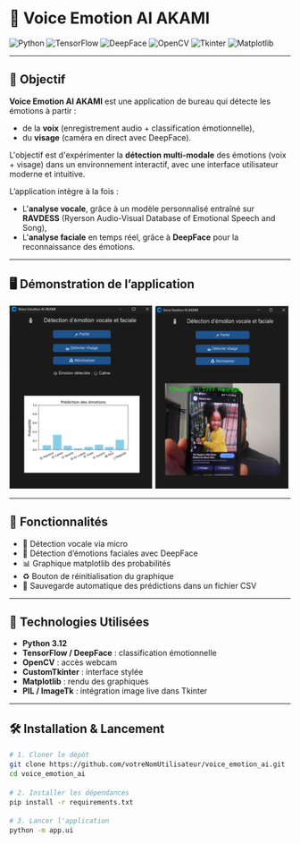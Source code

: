 # 🤖 Voice Emotion AI AKAMI

![Python](https://img.shields.io/badge/Python-3.12-3776AB?style=for-the-badge&logo=python&logoColor=white)
![TensorFlow](https://img.shields.io/badge/TensorFlow-2.19-FF6F00?style=for-the-badge&logo=tensorflow&logoColor=white)
![DeepFace](https://img.shields.io/badge/DeepFace-Facial_Recognition-00CED1?style=for-the-badge)
![OpenCV](https://img.shields.io/badge/OpenCV-4.11.0-5C3EE8?style=for-the-badge&logo=opencv&logoColor=white)
![Tkinter](https://img.shields.io/badge/Tkinter-CustomTK-303030?style=for-the-badge)
![Matplotlib](https://img.shields.io/badge/Matplotlib-Graphiques-11557C?style=for-the-badge&logo=matplotlib&logoColor=white)

---

## 🎯 Objectif

**Voice Emotion AI AKAMI** est une application de bureau qui détecte les émotions à partir :
- de la **voix** (enregistrement audio + classification émotionnelle),
- du **visage** (caméra en direct avec DeepFace).

L'objectif est d'expérimenter la **détection multi-modale** des émotions (voix + visage) dans un environnement interactif, avec une interface utilisateur moderne et intuitive.

L’application intègre à la fois :

- L'**analyse vocale**, grâce à un modèle personnalisé entraîné sur **RAVDESS** (Ryerson Audio-Visual Database of Emotional Speech and Song),
- L'**analyse faciale** en temps réel, grâce à **DeepFace** pour la reconnaissance des émotions.

---

## 🖥️ Démonstration de l’application

<img src="./Emotion vocal et facial.png" alt="Détection Émotion Vocale et Faciale" width="500"/>

---

## 🧠 Fonctionnalités

- 🎤 Détection vocale via micro
- 📸 Détection d’émotions faciales avec DeepFace
- 📊 Graphique matplotlib des probabilités
- ♻️ Bouton de réinitialisation du graphique
- 💾 Sauvegarde automatique des prédictions dans un fichier CSV

---

## 🚀 Technologies Utilisées

- **Python 3.12**
- **TensorFlow / DeepFace** : classification émotionnelle
- **OpenCV** : accès webcam
- **CustomTkinter** : interface stylée
- **Matplotlib** : rendu des graphiques
- **PIL / ImageTk** : intégration image live dans Tkinter

---

## 🛠️ Installation & Lancement

```bash
# 1. Cloner le dépôt
git clone https://github.com/votreNomUtilisateur/voice_emotion_ai.git
cd voice_emotion_ai

# 2. Installer les dépendances
pip install -r requirements.txt

# 3. Lancer l'application
python -m app.ui

